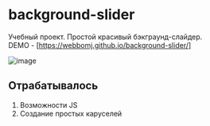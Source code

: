 # background-slider
Учебный проект. Простой красивый бэкграунд-слайдер.<br>
DEMO - [https://webbomj.github.io/background-slider/]

![image](./background-slider)

## Отрабатывалось
1. Возможности JS
2. Создание простых каруселей
